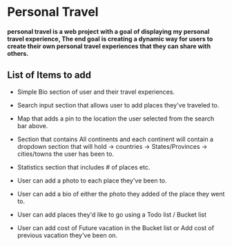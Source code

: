 # Personal Travel

#### personal travel is a web project with a goal of displaying my personal travel experience, The end goal is creating a dynamic way for users to create their own personal travel experiences that they can share with others.

## List of Items to add

* Simple Bio section of user and their travel experiences.

* Search input section that allows user to add places they've traveled to.

* Map that adds a pin to the location the user selected from the search bar above.

* Section that contains All continents and each continent will contain a dropdown section that will hold -> countries -> States/Provinces -> cities/towns the user has been to.

* Statistics section that includes # of places etc.

* User can add a photo to each place they've been to.

* User can add a bio of either the photo they added of the place they went to.

* User can add places they'd like to go using a Todo list / Bucket list

* User can add cost of Future vacation in the Bucket list or Add cost of previous vacation they've been on.
